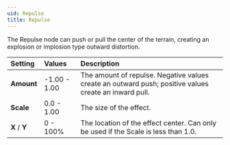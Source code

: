 ```yaml
---
uid: Repulse
title: Repulse
---
```


The Repulse node can push or pull the center of the terrain, creating an explosion or implosion type outward distortion.

| Setting       | Values       | Description                                                                                                 |
| :------------ | :----------- | :---------------------------------------------------------------------------------------------------------- |
| **Amount**    | -1.00 - 1.00 | The amount of repulse. Negative values create an outward push; positive values create an inward pull. |
| **Scale**     | 0.0 - 1.00  | The size of the effect.                                                                                     |
| **X** / **Y** | 0 - 100% | The location of the effect center. Can only be used if the Scale is less than 1.0.                          |



